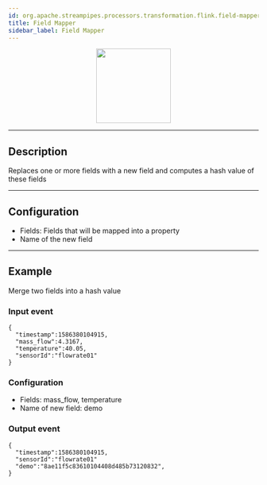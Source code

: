 ```yaml
---
id: org.apache.streampipes.processors.transformation.flink.field-mapper
title: Field Mapper
sidebar_label: Field Mapper
---
```


<!--
  ~ Licensed to the Apache Software Foundation (ASF) under one or more
  ~ contributor license agreements.  See the NOTICE file distributed with
  ~ this work for additional information regarding copyright ownership.
  ~ The ASF licenses this file to You under the Apache License, Version 2.0
  ~ (the "License"); you may not use this file except in compliance with
  ~ the License.  You may obtain a copy of the License at
  ~
  ~    http://www.apache.org/licenses/LICENSE-2.0
  ~
  ~ Unless required by applicable law or agreed to in writing, software
  ~ distributed under the License is distributed on an "AS IS" BASIS,
  ~ WITHOUT WARRANTIES OR CONDITIONS OF ANY KIND, either express or implied.
  ~ See the License for the specific language governing permissions and
  ~ limitations under the License.
  ~
  -->



<p align="center"> 
    <img src="/docs/img/pipeline-elements/org.apache.streampipes.processors.transformation.flink.field-mapper/icon.png" width="150px;" class="pe-image-documentation"/>
</p>

***

## Description

Replaces one or more fields with a new field and computes a hash value of these fields

***

## Configuration

* Fields: Fields that will be mapped into a property
* Name of the new field

***

## Example
Merge two fields into a hash value
### Input  event
```
{
  "timestamp":1586380104915,
  "mass_flow":4.3167,
  "temperature":40.05,
  "sensorId":"flowrate01"
}
```

### Configuration
* Fields: mass_flow, temperature
* Name of new field: demo

### Output event 
```
{
  "timestamp":1586380104915,
  "sensorId":"flowrate01"
  "demo":"8ae11f5c83610104408d485b73120832",
}
```
